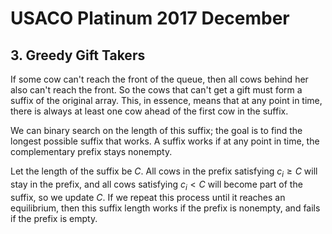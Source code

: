 # USACO Platinum 2017 December

## 3. Greedy Gift Takers
If some cow can't reach the front of the queue, then all cows behind her also can't reach the front. So the cows that can't get a gift must form a suffix of the original array. This, in essence, means that at any point in time, there is always at least one cow ahead of the first cow in the suffix.

We can binary search on the length of this suffix; the goal is to find the longest possible suffix that works. A suffix works if at any point in time, the complementary prefix stays nonempty.

Let the length of the suffix be $C$. All cows in the prefix satisfying $c_i\ge{C}$ will stay in the prefix, and all cows satisfying $c_i<C$ will become part of the suffix, so we update $C$. If we repeat this process until it reaches an equilibrium, then this suffix length works if the prefix is nonempty, and fails if the prefix is empty.